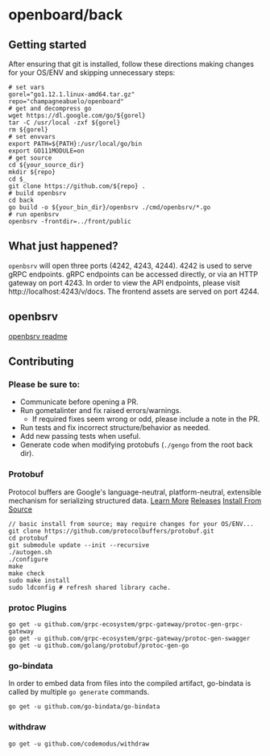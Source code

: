 # openboard/back

## Getting started

After ensuring that git is installed, follow these directions making changes for
your OS/ENV and skipping unnecessary steps:

```shell
# set vars
gorel="go1.12.1.linux-amd64.tar.gz"
repo="champagneabuelo/openboard"
# get and decompress go
wget https://dl.google.com/go/${gorel}
tar -C /usr/local -zxf ${gorel}
rm ${gorel}
# set envvars
export PATH=${PATH}:/usr/local/go/bin
export GO111MODULE=on
# get source
cd ${your_source_dir}
mkdir ${repo}
cd $_
git clone https://github.com/${repo} .
# build openbsrv
cd back
go build -o ${your_bin_dir}/openbsrv ./cmd/openbsrv/*.go
# run openbsrv
openbsrv -frontdir=../front/public
```

## What just happened?

`openbsrv` will open three ports (4242, 4243, 4244). 4242 is used to serve gRPC
endpoints. gRPC endpoints can be accessed directly, or via an HTTP gateway on
port 4243. In order to view the API endpoints, please visit
http://localhost:4243/v/docs. The frontend assets are served on port 4244.

## openbsrv

[openbsrv readme](./cmd/openbsrv/README.md)

## Contributing

### Please be sure to:

- Communicate before opening a PR.
- Run gometalinter and fix raised errors/warnings.
  - If required fixes seem wrong or odd, please include a note in the PR.
- Run tests and fix incorrect structure/behavior as needed.
- Add new passing tests when useful.
- Generate code when modifying protobufs (`./gengo` from the root back dir).

### Protobuf

Protocol buffers are Google's language-neutral, platform-neutral, extensible
mechanism for serializing structured data.
[Learn More](https://developers.google.com/protocol-buffers/)
[Releases](https://github.com/protocolbuffers/protobuf/releases)
[Install From
Source](https://github.com/protocolbuffers/protobuf/blob/master/src/README.md)

```shell
// basic install from source; may require changes for your OS/ENV...
git clone https://github.com/protocolbuffers/protobuf.git
cd protobuf
git submodule update --init --recursive
./autogen.sh
./configure
make
make check
sudo make install
sudo ldconfig # refresh shared library cache.
```

### protoc Plugins

```shell
go get -u github.com/grpc-ecosystem/grpc-gateway/protoc-gen-grpc-gateway
go get -u github.com/grpc-ecosystem/grpc-gateway/protoc-gen-swagger
go get -u github.com/golang/protobuf/protoc-gen-go
```

### go-bindata

In order to embed data from files into the compiled artifact, go-bindata is
called by multiple `go generate` commands.

```shell
go get -u github.com/go-bindata/go-bindata
```

### withdraw

```shell
go get -u github.com/codemodus/withdraw
```
